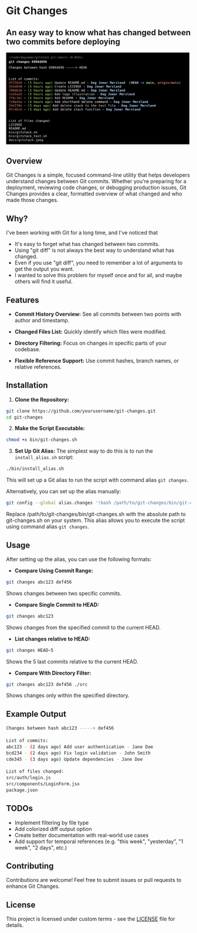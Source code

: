 # Git Changes

## An easy way to know what has changed between two commits before deploying

<img src="./docs/git-changes-example.png" alt="Git Changes Illustration" width="500"/>

<br />

## Overview

Git Changes is a simple, focused command-line utility that helps developers understand changes between Git commits. Whether you're preparing for a deployment, reviewing code changes, or debugging production issues, Git Changes provides a clear, formatted overview of what changed and who made those changes.

## Why?

I've been working with Git for a long time, and I've noticed that

- It's easy to forget what has changed between two commits.
- Using "git diff" is not always the best way to understand what has changed.
- Even if you use "git diff", you need to remember a lot of arguments to get the output you want.
- I wanted to solve this problem for myself once and for all, and maybe others will find it useful.

## Features

- **Commit History Overview:** See all commits between two points with author and timestamp.

- **Changed Files List:** Quickly identify which files were modified.

- **Directory Filtering:** Focus on changes in specific parts of your codebase.

- **Flexible Reference Support:** Use commit hashes, branch names, or relative references.

## Installation

1. **Clone the Repository:**

```bash
git clone https://github.com/yourusername/git-changes.git
cd git-changes
```

2. **Make the Script Executable:**

```bash
chmod +x bin/git-changes.sh
```

3. **Set Up Git Alias:**
   The simplest way to do this is to run the `install_alias.sh` script:

```bash
./bin/install_alias.sh
```

This will set up a Git alias to run the script with command alias `git changes`.

Alternatively, you can set up the alias manually:

```bash
git config --global alias.changes '!bash /path/to/git-changes/bin/git-changes.sh'
```

Replace /path/to/git-changes/bin/git-changes.sh with the absolute path to git-changes.sh on your system. This alias allows you to execute the script using command alias `git changes`.

## Usage

After setting up the alias, you can use the following formats:

- **Compare Using Commit Range:**

```bash
git changes abc123 def456
```

Shows changes between two specific commits.

- **Compare Single Commit to HEAD:**

```bash
git changes abc123
```

Shows changes from the specified commit to the current HEAD.

- **List changes relative to HEAD:**

```bash
git changes HEAD~5
```

Shows the 5 last commits relative to the current HEAD.

- **Compare With Directory Filter:**

```bash
git changes abc123 def456 ./src
```

Shows changes only within the specified directory.

## Example Output

```bash
Changes between hash abc123 -----> def456

List of commits:
abc123 - (2 days ago) Add user authentication - Jane Doe
bcd234 - (2 days ago) Fix login validation - John Smith
cde345 - (3 days ago) Update dependencies - Jane Doe

List of files changed:
src/auth/login.js
src/components/LoginForm.jsx
package.json
```

## TODOs

- Implement filtering by file type
- Add colorized diff output option
- Create better documentation with real-world use cases
- Add support for temporal references (e.g. "this week", "yesterday", "1 week", "2 days", etc.)

## Contributing

Contributions are welcome! Feel free to submit issues or pull requests to enhance Git Changes.

## License

This project is licensed under custom terms - see the [LICENSE](LICENSE) file for details.
